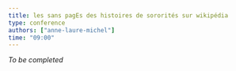 ```yaml
---
title: les sans pagEs des histoires de sororités sur wikipédia
type: conference
authors: ["anne-laure-michel"]
time: "09:00"
---
```


*To be completed*
